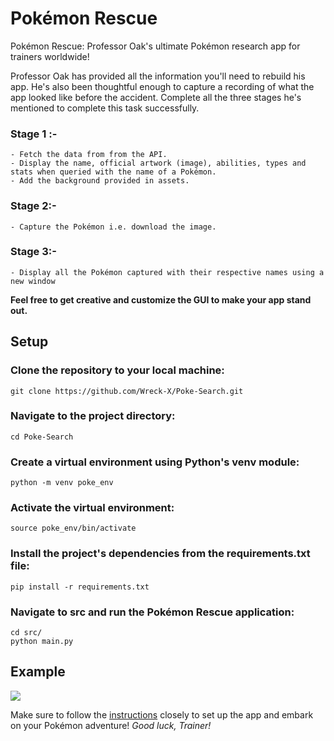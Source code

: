 # Pokémon Rescue

Pokémon Rescue: Professor Oak's ultimate Pokémon research app for trainers worldwide!

Professor Oak has provided all the information you'll need to rebuild his app. He's also been thoughtful enough to capture a recording of what the app looked like before the accident. Complete all the three stages he's mentioned to complete this task successfully.

###  Stage 1 :-
    - Fetch the data from from the API.
    - Display the name, official artwork (image), abilities, types and stats when queried with the name of a Pokémon. 
    - Add the background provided in assets.

###  Stage 2:-
    - Capture the Pokémon i.e. download the image.

###  Stage 3:-
    - Display all the Pokémon captured with their respective names using a new window

**Feel free to get creative and customize the GUI to make your app stand out.**

## Setup
### Clone the repository to your local machine:

    git clone https://github.com/Wreck-X/Poke-Search.git

### Navigate to the project directory:

    cd Poke-Search

### Create a virtual environment using Python's venv module:

    python -m venv poke_env

### Activate the virtual environment:

    source poke_env/bin/activate

### Install the project's dependencies from the requirements.txt file:


    pip install -r requirements.txt



###   Navigate to src and run the Pokémon Rescue application:

    cd src/
    python main.py
 

## Example



![](https://github.com/amfoss/tasks/blob/2023/task-08/assets/output.gif)









Make sure to follow the [instructions](https://github.com/amfoss/tasks/blob/2023/task-08/README.md) closely to set up the app and embark on your Pokémon adventure! 
*Good luck, Trainer!*
